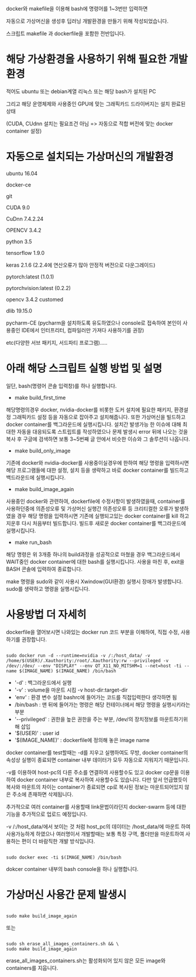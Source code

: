 

docker와 makefile을 이용해 bash에 명령어를 1~3번만 입력하면 

자동으로 가상머신을 생성후 딥러닝 개발환경을 만들기 위해 작성되었습니다.

스크립트 makefile 과 dockerfile을 포함한 전반입니다.


# 해당 가상환경을 사용하기 위해 필요한 개발환경


적어도 ubuntu 또는 debian계열 리눅스 또는 해당 bash가 설치된 PC

그리고 해당 운영체제와 사용중인 GPU에 맞는 그래픽카드 드라이버지는 설치 완료된 상태

(CUDA, CUdnn 설치는 필요조건 아님 => 자동으로 적합 버전에 맞는 docker container 설정)


# 자동으로 설치되는 가상머신의 개발환경 


ubuntu 16.04

docker-ce

git

CUDA 9.0

CuDnn 7.4.2.24

OPENCV 3.4.2

python 3.5

tensorflow 1.9.0

keras 2.1.6 (2.2.4에 연산오류가 많아 안정적 버전으로 다운그레이드)

pytorch:latest (1.0.1)

pytorchvision:latest (0.2.2)

opencv 3.4.2 customed

dlib 19.15.0

pycharm-CE (pycharm을 설치하도록 유도하였으나 console로 접속하여 본인이 사용중인 IDE에서 인터프리터, 컴파일러만 가져다 사용하기를 권장)

etc(다양한 서브 패키지, 서드파티 프로그램).....


# 아래 해당 스크립트 실행 방법 및 설명


일단, bash(명령어 콘솔 입력창)를 하나 실행합니다.

- make build_first_time

해당명령의경우 docker, nvidia-docker를 비롯한 도커 설치에 필요한 패키지, 환경설정 그래픽카드 설정 등을 자동으로 잡아주고 설치해줍니다. 또한 가상머신을 빌드하고 docker container를 백그라운드에 실행시킵니다. 설치간 발생가능 한 이슈에 대해 최대한 자동을 대응되도록 스트립트를 작성하였으나 문제 발생시 error 뒤에 나오는 것을 복사 후 구글에 검색하면 보통 3~5번째 글 안에서 비슷한 이슈와 그 솔루션이 나옵니다.

- make build_only_image

기존에 docker와 nvidia-docker를 사용중이실경우에 한하여 해당 명령을 입력하시면 해당 프로그램들에 대한 설정, 설치 등을 생략하고 바로 docker container를 빌드하고 백드라운드에 실행시킵니다.

- make build_image_again

사용중인 docker와 관련하여, dockerfile에 수정사항이 발생하였을때, container를 사용하던중에 의존성오류 및 가상머신 실행간 의존성오류 등 크리티컬한 오류가 발생하였을 경우 해당 명령을 입력하시면 기존에 실행되고있는 docker container를 kill 하고 지운후 다시 처음부터 빌드합니다. 빌드후 새로운 docker container를 백그라운드에 실행시킵니다.

- make run_bash

해당 명령은 위 3개중 하나의 build과정을 성공적으로 마쳤을 경우 백그라운드에서 WAIT중인 docker container에 대한 bash를 실행시킵니다. 사용을 마친 후, exit을 BASH 콘솔에 입력하여 종료합니다.

make 명령을 sudo와 같이 사용시 Xwindow(GUI환경) 실행시 장애가 발생합니다.
sudo를 생략하고 명령을 실행시킵니다. 

# 사용방법 더 자세히 


dockerfile을 열어보시면 나와있는 docker run 코드 부분을 이해하여, 직접 수정, 사용하기를 권장합니다.

<pre><code>
sudo docker run -d --runtime=nvidia -v /:/host_data/ -v /home/$(USER)/.Xauthority:/root/.Xauthority:rw --privileged -v /dev/:/dev/ --env "DISPLAY" --env QT_X11_NO_MITSHM=1 --net=host -ti --name $(IMAGE_NAME) $(IMAGE_NAME) /bin/bash
</code></pre>

- '-d' : 백그라운드에서 실행
- '-v' : volume을 마운트 시킴  -v host-dir:target-dir
- 'env' : 환경 변수 설정 bashrc에 들어가는 코드를 직접입력한다 생각하면 됨
- /bin/bash : 맨 뒤에 들어가는 명령은 해당 컨테이너에서 해당 명령을 실행시키라는 부분
- '--privileged' : 권한을 높은 권한을 주는 부분, /dev/의 장치정보를 마운트하기위해 삽입
- '$(USER)' : user id
- '$(IMAGE_NAME)' : dockerfile에 정의해 놓은 image name

docker container를 test할때는 -d를 지우고 실행하여도 무방, docker container의 속성상 실행이 종료되면 container 내부 데이터가 모두 자동으로 지워지기 때문입니다.

-v를 이용하여 host-pc의 다른 주소를 연결하여 사용할수도 있고 docker cp문을 이용하여 docker container 내부로 복사하여 사용할수도 있습니다. 다만 앞서 언급했듯이 복사와 마운트의 차이는 container가 종료되면 cp로 복사된 정보는 마운트되어있지 않은 주소에 존재하면 삭제됩니다.

추가적으로 여러 container를 사용할때 link문법이라던지 docker-swarm 등에 대한 기능을 추가적으로 업로드 예정입니다.

-v /:/host_data/에서 보이는 것 처럼 host_pc의 데이터는 /host_data/에 마운트 하여 사용가능하게 하였으나 여러명이서 개발할때는 보통 특정 구역, 폴더만을 마운트하여 사용하는 편이 더 바람직한 개발 방식입니다.

<pre><code>
sudo docker exec -ti $(IMAGE_NAME) /bin/bash
</code></pre>

dokcer container 내부의 bash console을 하나 실행합니다. 

# 가상머신 사용간 문제 발생시

<pre><code>
sudo make build_image_again
</code></pre>

또는 

<pre><code>
sudo sh erase_all_images_containers.sh && \
sudo make build_image_again
</code></pre>

erase_all_images_containers.sh는 활성화되어 있지 않은 모든 image와 containers를 지웁니다.
